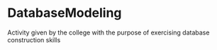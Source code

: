 # DatabaseModeling
Activity given by the college with the purpose of exercising database construction skills
